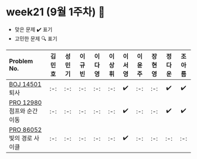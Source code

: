 # week21 (9월 1주차) :pencil:

- 맞은 문제 :heavy_check_mark: 표기
- 고민한 문제 :mag: 표기

| Problem No.                                                                                       | 김민호 | 성민기 | 이규빈 | 이다영 | 이상휘 | 이서영 | 이윤주 | 장현영 | 정다운 | 조아름 |
| :------------------------------------------------------------------------------------------------ | :----: | :----: | :----: | :----: | :----: | :----: | :----: | :----: | :----: | :----: |
| [BOJ 14501](https://www.acmicpc.net/problem/14501) 퇴사 |   :-:   |  :-:   |   :-:   |   :-:   |   :-:   |   ✔️   |   :-:   |   :-:   |   :heavy_check_mark:   |   :heavy_check_mark:  |
| [PRO 12980](https://school.programmers.co.kr/learn/courses/30/lessons/92341) 점프와 순간 이동         |  :-:   |  :-:   |  :-:   |   :-:   |   :-:   |  :heavy_check_mark:   |  :-:   |   :-:   |  :heavy_check_mark:   |  :heavy_check_mark:   |
| [PRO 86052](https://school.programmers.co.kr/learn/courses/30/lessons/86052) 빛의 경로 사이클            |   :-:   |  :-:   |   :-:   |  :-:   |   :-:   |   :heavy_check_mark:   |  :-:  |  :-:   |  :-:   |  :-:   |

